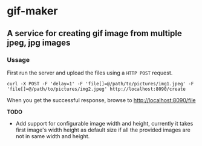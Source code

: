 # gif-maker 

## A service for creating gif image from multiple jpeg, jpg images


### Ussage

First run the server and upload the files using a `HTTP POST` request.
&nbsp;

`curl -X POST -F 'delay=1' -F 'file[]=@/path/to/pictures/img1.jpeg' -F 'file[]=@/path/to/pictures/img2.jpeg' http://localhost:8090/create`

When you get the successful response, browse to [http://localhost:8090/file](http://localhost:8090/file) 


**TODO** 
- Add support for configurable image width and height, currently it takes first image's width height as default size if all the provided images are not in same width and height. 

   
